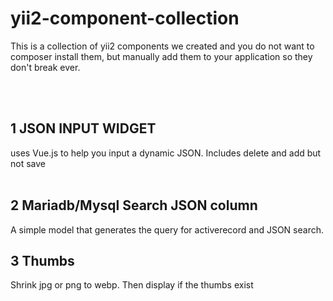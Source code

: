 # yii2-component-collection
This is a collection  of yii2 components we created and you do not want to composer install them, but manually add them to your application so they don't break ever. 

<br><br>


## 1 JSON INPUT WIDGET
uses Vue.js to help you input a dynamic JSON. Includes delete and add but not save 
<br>
<br>

## 2 Mariadb/Mysql Search JSON column
A simple model that generates the query for activerecord and JSON search. 

## 3 Thumbs
Shrink jpg or png to webp. Then display if the thumbs exist
